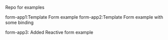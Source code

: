 
Repo for examples

form-app1:Template Form example
form-app2:Template Form example with some  binding

form-app3: Added Reactive form example
